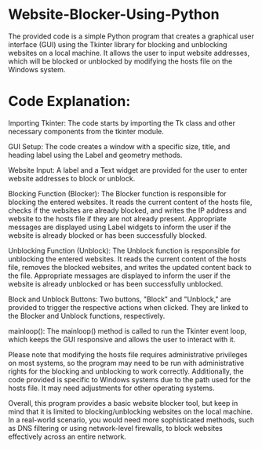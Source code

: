 # Website-Blocker-Using-Python
 The provided code is a simple Python program that creates a graphical user interface (GUI) using the Tkinter library for blocking and unblocking websites on a local machine. 
 It allows the user to input website addresses, which will be blocked or unblocked by modifying the hosts file on the Windows system.

# Code Explanation: 

Importing Tkinter: 
The code starts by importing the Tk class and other necessary components from the tkinter module.

GUI Setup: 
The code creates a window with a specific size, title, and heading label using the Label and geometry methods.

Website Input: 
A label and a Text widget are provided for the user to enter website addresses to block or unblock.

Blocking Function (Blocker): 
The Blocker function is responsible for blocking the entered websites. It reads the current content of the hosts file, checks if the websites are already blocked, and writes the IP address and website to the hosts file if they are not already present. Appropriate messages are displayed using Label widgets to inform the user if the website is already blocked or has been successfully blocked.

Unblocking Function (Unblock): 
The Unblock function is responsible for unblocking the entered websites. It reads the current content of the hosts file, removes the blocked websites, and writes the updated content back to the file. Appropriate messages are displayed to inform the user if the website is already unblocked or has been successfully unblocked.

Block and Unblock Buttons: 
Two buttons, "Block" and "Unblock," are provided to trigger the respective actions when clicked. They are linked to the Blocker and Unblock functions, respectively.

mainloop():
The mainloop() method is called to run the Tkinter event loop, which keeps the GUI responsive and allows the user to interact with it.

Please note that modifying the hosts file requires administrative privileges on most systems, 
so the program may need to be run with administrative rights for the blocking and unblocking to work correctly. 
Additionally, the code provided is specific to Windows systems due to the path used for the hosts file. It may need adjustments for other operating systems.

Overall, this program provides a basic website blocker tool, but keep in mind that it is limited to blocking/unblocking websites on the local machine. 
In a real-world scenario, you would need more sophisticated methods, such as DNS filtering or using network-level firewalls, 
to block websites effectively across an entire network.



